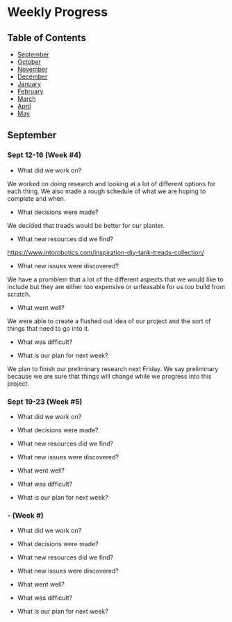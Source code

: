 # Weekly Progress

## Table of Contents
* [September](#September)
* [October](#October)
* [November](#November)
* [December](#December)
* [January](#January)
* [February](#February)
* [March](#March)
* [April](#April)
* [May](#May)

## September

### Sept 12-16 (Week #4)
- What did we work on?

We worked on doing research and looking at a lot of different options for each thing. We also made a rough schedule of what we are hoping to complete and when.

- What decisions were made?

We decided that treads would be better for our planter.

- What new resources did we find?

https://www.intorobotics.com/inspiration-diy-tank-treads-collection/

- What new issues were discovered?

We have a promblem that a lot of the different aspects that we would like to include but they are either too expensive or unfeasable for us too build from scratch.

- What went well?

We were able to create a flushed out idea of our project and the sort of things that need to go into it.

- What was difficult?

- What is our plan for next week?

We plan to finish our preliminary research next Friday. We say preliminary because we are sure that things will change while we progress into this project.


### Sept 19-23 (Week #5)
- What did we work on?

- What decisions were made?

- What new resources did we find?

- What new issues were discovered?

- What went well?

- What was difficult?

- What is our plan for next week?


###  - (Week #)
- What did we work on?

- What decisions were made?

- What new resources did we find?

- What new issues were discovered?

- What went well?

- What was difficult?

- What is our plan for next week?


